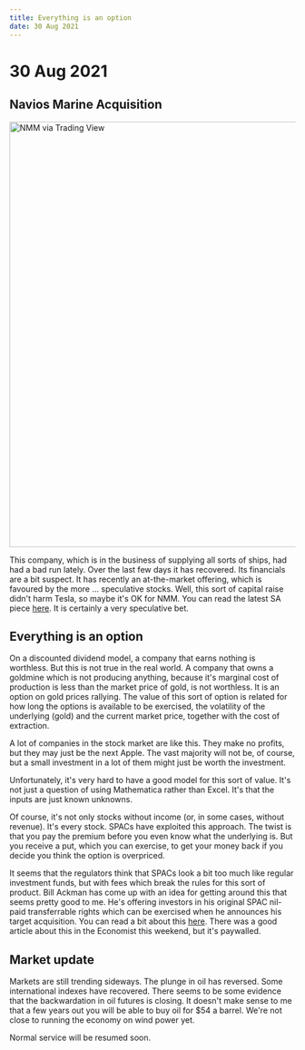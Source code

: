 ```yaml
---
title: Everything is an option
date: 30 Aug 2021
---
```


# 30 Aug 2021

## Navios Marine Acquisition

<img src="https://www.tradingview.com/x/8oklduI1/" width=750 alt="NMM via Trading View">

This company, which is in the business of supplying all sorts of ships, had had a bad run lately. Over the last few days it has recovered. Its financials are a bit suspect. It has recently an at-the-market offering, which is favoured by the more … speculative stocks. Well, this sort of capital raise didn't harm Tesla, so maybe it's OK for NMM. You can read the latest SA piece [here](https://seekingalpha.com/article/4452257-navios-version-2-0-starting-to-take-shape). It is certainly a very speculative bet.

## Everything is an option

On a discounted dividend model, a company that earns nothing is worthless.
But this is not true in the real world. A company that owns a goldmine which is not producing anything, because it's marginal cost of production is less than the market price of gold, is not worthless. It is an option on gold prices rallying. The value of this sort of option is related for how long the options is available to be exercised, the volatility of the underlying (gold) and the current market price, together with the cost of extraction.

A lot of companies in the stock market are like this. 
They make no profits, but they may just be the next Apple. 
The vast majority will not be, of course, but a small investment in a lot of them might just be worth the investment.

Unfortunately, it's very hard to have a good model for this sort of value. 
It's not just a question of using Mathematica rather than Excel.
It's that the inputs are just known unknowns.

Of course, it's not only stocks without income (or, in some cases, without revenue). It's every stock. SPACs have exploited this approach. The twist is that you pay the premium before you even know what the underlying is. But you receive a put, which you can exercise, to get your money back if you decide you think the option is overpriced.

It seems that the regulators think that SPACs look a bit too much like regular investment funds, but with fees which break the rules for this sort of product. Bill Ackman has come up with an idea for getting around this that seems pretty good to me. He's offering investors in his original SPAC nil-paid transferrable rights which can be exercised when he announces his target acquisition. 
You can read a bit about this [here](https://uk.finance.yahoo.com/news/pershing-square-tontine-holdings-ltd-220000891.html). There was a good article about this in the Economist this weekend, but it's paywalled.

## Market update

Markets are still trending sideways. 
The plunge in oil has reversed. 
Some international indexes have recovered.
There seems to be some evidence that the backwardation in oil futures is closing.
It doesn't make sense to me that a few years out you will be able to buy oil for $54 a barrel. 
We're not close to running the economy on wind power yet. 

Normal service will be resumed soon.




